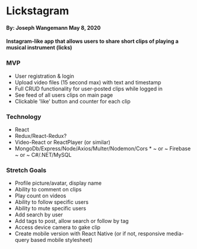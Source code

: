 # Lickstagram

#### By: Joseph Wangemann  May 8, 2020

#### Instagram-like app that allows users to share short clips of playing a musical instrument (licks)

### MVP
* User registration & login
* Upload video files (15 second max) with text and timestamp
* Full CRUD functionality for user-posted clips while logged in
* See feed of all users clips on main page
* Clickable 'like' button and counter for each clip

### Technology
* React
* Redux/React-Redux?
* Video-React or ReactPlayer (or similar)
* MongoDb/Express/Node/Axios/Multer/Nodemon/Cors
      * ~ or ~ Firebase ~ or ~ C#/.NET/MySQL

### Stretch Goals
* Profile picture/avatar, display name
* Ability to comment on clips
* Play count on videos
* Ability to follow specific users
* Ability to mute specific users
* Add search by user
* Add tags to post, allow search or follow by tag
* Access device camera to gake clip
* Create mobile version with React Native (or if not, responsive media-query based mobile stylesheet)